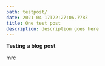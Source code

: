 ```yaml
---
path: testpost/
date: 2021-04-17T22:27:06.778Z
title: One test post
description: description goes here
---
```

**Testing a blog post**

mrc